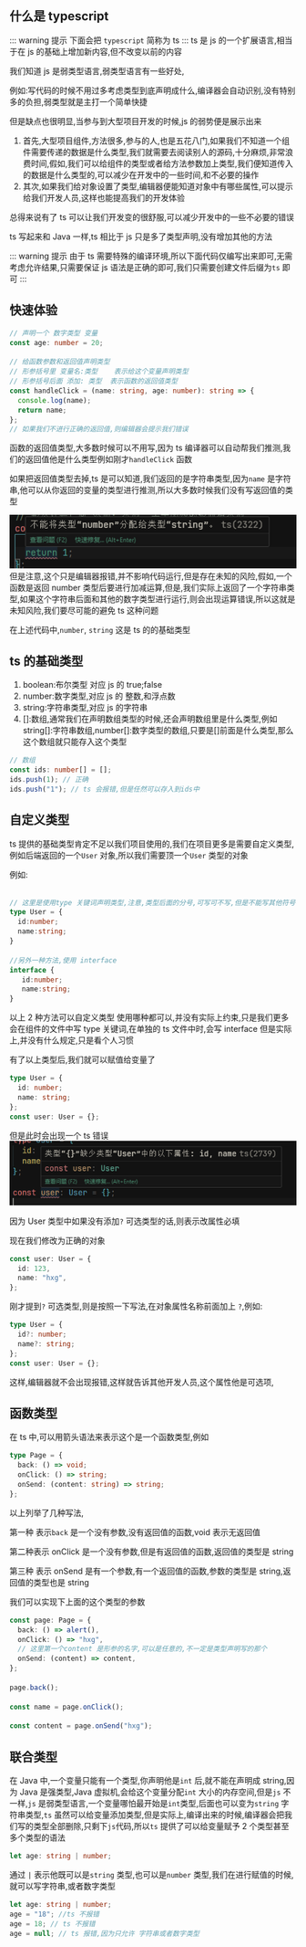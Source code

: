 ## 什么是 typescript

::: warning 提示
下面会把 `typescript` 简称为 ts
:::
ts 是 js 的一个扩展语言,相当于在 js 的基础上增加新内容,但不改变以前的内容

我们知道 js 是弱类型语言,弱类型语言有一些好处,

例如:写代码的时候不用过多考虑类型到底声明成什么,编译器会自动识别,没有特别多的负担,弱类型就是主打一个简单快捷

但是缺点也很明显,当参与到大型项目开发的时候,js 的弱势便是展示出来

1. 首先,大型项目组件,方法很多,参与的人,也是五花八门,如果我们不知道一个组件需要传递的数据是什么类型,我们就需要去阅读别人的源码,十分麻烦,非常浪费时间,假如,我们可以给组件的类型或者给方法参数加上类型,我们便知道传入的数据是什么类型的,可以减少在开发中的一些时间,和不必要的操作
2. 其次,如果我们给对象设置了类型,编辑器便能知道对象中有哪些属性,可以提示给我们开发人员,这样也能提高我们的开发体验

总得来说有了 ts 可以让我们开发变的很舒服,可以减少开发中的一些不必要的错误

ts 写起来和 Java 一样,ts 相比于 js 只是多了类型声明,没有增加其他的方法

::: warning 提示
由于 ts 需要特殊的编译环境,所以下面代码仅编写出来即可,无需考虑允许结果,只需要保证 js 语法是正确的即可,我们只需要创建文件后缀为`ts` 即可
:::

## 快速体验

```ts
// 声明一个 数字类型 变量
const age: number = 20;

// 给函数参数和返回值声明类型
// 形参括号里 变量名:类型    表示给这个变量声明类型
// 形参括号后面 添加: 类型  表示函数的返回值类型
const handleClick = (name: string, age: number): string => {
  console.log(name);
  return name;
};
// 如果我们不进行正确的返回值,则编辑器会提示我们错误
```

函数的返回值类型,大多数时候可以不用写,因为 ts 编译器可以自动帮我们推测,我们的返回值他是什么类型例如刚才`handleClick` 函数

如果把返回值类型去掉,ts 是可以知道,我们返回的是字符串类型,因为`name` 是字符串,他可以从你返回的变量的类型进行推测,所以大多数时候我们没有写返回值的类型

![alt text](ts/image1.png)
但是注意,这个只是编辑器报错,并不影响代码运行,但是存在未知的风险,假如,一个函数是返回 number 类型后要进行加减运算,但是,我们实际上返回了一个字符串类型,如果这个字符串后面和其他的数字类型进行运行,则会出现运算错误,所以这就是未知风险,我们要尽可能的避免 ts 这种问题

在上述代码中,`number`, `string` 这是 ts 的的基础类型

## ts 的基础类型

1. boolean:布尔类型 对应 js 的 true;false
2. number:数字类型,对应 js 的 整数,和浮点数
3. string:字符串类型,对应 js 的字符串
4. []:数组,通常我们在声明数组类型的时候,还会声明数组里是什么类型,例如
   string[]:字符串数组,number[]:数字类型的数组,只要是[]前面是什么类型,那么这个数组就只能存入这个类型

```ts
// 数组
const ids: number[] = [];
ids.push(1); // 正确
ids.push("1"); // ts 会报错,但是任然可以存入到ids中
```

## 自定义类型

ts 提供的基础类型肯定不足以我们项目使用的,我们在项目更多是需要自定义类型,例如后端返回的一个`User` 对象,所以我们需要顶一个`User` 类型的对象

例如:

```ts

// 这里是使用type 关键词声明类型,注意,类型后面的分号,可写可不写,但是不能写其他符号
type User = {
  id:number;
  name:string;
}

//另外一种方法,使用 interface
interface {
   id:number;
   name:string;
}

```

以上 2 种方法可以自定义类型
使用哪种都可以,并没有实际上约束,只是我们更多会在组件的文件中写 type 关键词,在单独的 ts 文件中时,会写 interface
但是实际上,并没有什么规定,只是看个人习惯

有了以上类型后,我们就可以赋值给变量了

```ts
type User = {
  id: number;
  name: string;
};
const user: User = {};
```

但是此时会出现一个 ts 错误
![alt text](ts/image2.png)

因为 User 类型中如果没有添加`?` 可选类型的话,则表示改属性必填

现在我们修改为正确的对象

```ts
const user: User = {
  id: 123,
  name: "hxg",
};
```

刚才提到`?` 可选类型,则是按照一下写法,在对象属性名称前面加上 `?`,例如:

```ts
type User = {
  id?: number;
  name?: string;
};
const user: User = {};
```

这样,编辑器就不会出现报错,这样就告诉其他开发人员,这个属性他是可选项,

## 函数类型

在 ts 中,可以用箭头语法来表示这个是一个函数类型,例如

```ts
type Page = {
  back: () => void;
  onClick: () => string;
  onSend: (content: string) => string;
};
```

以上列举了几种写法,

第一种 表示`back` 是一个没有参数,没有返回值的函数,void 表示无返回值

第二种表示 onClick 是一个没有参数,但是有返回值的函数,返回值的类型是 string

第三种 表示 onSend 是有一个参数,有一个返回值的函数,参数的类型是 string,返回值的类型也是 string

我们可以实现下上面的这个类型的参数

```ts
const page: Page = {
  back: () => alert(),
  onClick: () => "hxg",
  // 这里第一个content 是形参的名字,可以是任意的,不一定是类型声明写的那个
  onSend: (content) => content,
};

page.back();

const name = page.onClick();

const content = page.onSend("hxg");
```

## 联合类型

在 Java 中,一个变量只能有一个类型,你声明他是`int` 后,就不能在声明成 string,因为 Java 是强类型,Java 虚拟机,会给这个变量分配`int` 大小的内存空间,但是`js` 不一样,`js` 是弱类型语言,一个变量哪怕最开始是`int`类型,后面也可以变为`string` 字符串类型,`ts` 虽然可以给变量添加类型,但是实际上,编译出来的时候,编译器会把我们写的类型全部删除,只剩下`js`代码,所以`ts` 提供了可以给变量赋予 2 个类型甚至多个类型的语法

```ts
let age: string | number;
```

通过 `|` 表示他既可以是`string` 类型,也可以是`number` 类型,我们在进行赋值的时候,就可以写字符串,或者数字类型

```ts
let age: string | number;
age = "18"; //ts 不报错
age = 18; // ts 不报错
age = null; // ts 报错,因为只允许 字符串或者数字类型
```
